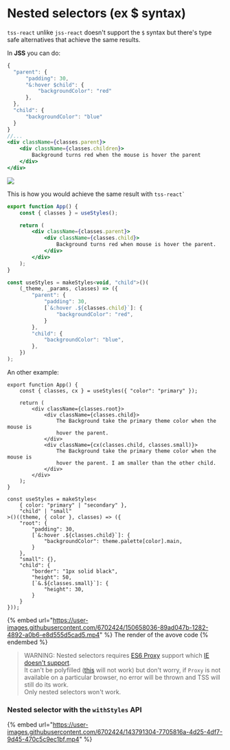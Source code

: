 # Nested selectors (ex $ syntax)

`tss-react` unlike `jss-react` doesn't support the `$` syntax but there's type safe alternatives that achieve the same results.

In **JSS** you can do:

```jsx
{
  "parent": {
      "padding": 30,
      "&:hover $child": {
          "backgroundColor": "red"
      },
  },
  "child": {
      "backgroundColor": "blue"
  }
}
//...
<div className={classes.parent}>
    <div className={classes.children}>
        Background turns red when the mouse is hover the parent
    </div>
</div>
```

![](https://user-images.githubusercontent.com/6702424/129976981-0637235a-570e-427e-9e77-72d100df0c36.gif)

This is how you would achieve the same result with `` tss-react` ``

```jsx
export function App() {
    const { classes } = useStyles();

    return (
        <div className={classes.parent}>
            <div className={classes.child}>
                Background turns red when mouse is hover the parent.
            </div>
        </div>
    );
}

const useStyles = makeStyles<void, "child">()(
    (_theme, _params, classes) => ({
        "parent": {
            "padding": 30,
            [`&:hover .${classes.child}`]: {
                "backgroundColor": "red",
            }
        },
        "child": {
            "backgroundColor": "blue",
        },
    })
);
```

An other example:

```tsx
export function App() {
    const { classes, cx } = useStyles({ "color": "primary" });

    return (
        <div className={classes.root}>
            <div className={classes.child}>
                The Background take the primary theme color when the mouse is
                hover the parent.
            </div>
            <div className={cx(classes.child, classes.small)}>
                The Background take the primary theme color when the mouse is
                hover the parent. I am smaller than the other child.
            </div>
        </div>
    );
}

const useStyles = makeStyles<
    { color: "primary" | "secondary" },
    "child" | "small"
>()((theme, { color }, classes) => ({
    "root": {
        "padding": 30,
        [`&:hover .${classes.child}`]: {
            "backgroundColor": theme.palette[color].main,
        }
    },
    "small": {},
    "child": {
        "border": "1px solid black",
        "height": 50,
        [`&.${classes.small}`]: {
            "height": 30,
        }
    }
}));
```

{% embed url="https://user-images.githubusercontent.com/6702424/150658036-89ad047b-1282-4892-a0b6-e8d555d5cad5.mp4" %}
The render of the avove code
{% endembed %}

> WARNING: Nested selectors requires [ES6 Proxy](https://developer.mozilla.org/en-US/docs/Web/JavaScript/Reference/Global\_Objects/Proxy) support which [IE doesn't support](https://developer.mozilla.org/en-US/docs/Web/JavaScript/Reference/Global\_Objects/Proxy#browser\_compatibility).\
> It can't be polyfilled ([this](https://github.com/GoogleChrome/proxy-polyfill) will not work) but don't worry, if `Proxy` is not available on a particular browser, no error will be thrown and TSS will still do its work.\
> Only nested selectors won't work.

### Nested selector with the `withStyles` API

{% embed url="https://user-images.githubusercontent.com/6702424/143791304-7705816a-4d25-4df7-9d45-470c5c9ec1bf.mp4" %}
